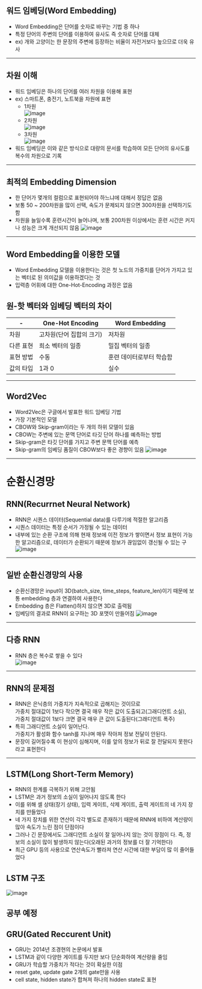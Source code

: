 ## 워드 임베딩(Word Embedding)  
- Word Embedding은 단어를 숫자로 바꾸는 기법 중 하나
- 특정 단어의 주변의 단어를 이용하여 유사도 즉 숫자로 단어를 대체
- ex) 개와 고양이는 한 문장의 주변에 등장하는 비율이 자전거보다 높으므로 더욱 유사 
--- 
## 차원 이해  
- 워드 임베딩은 하나의 단어를 여러 차원을 이용해 표현
- ex) 스마트폰, 충전기, 노트북을 차원에 표현
    - 1차원  
    ![image](https://user-images.githubusercontent.com/59672592/126854279-6f34ec72-01a0-46e1-9731-3e3c72c8724c.png)  
    - 2차원  
    ![image](https://user-images.githubusercontent.com/59672592/126854298-60f46556-38ce-4e15-bc3b-846e660e713b.png)  
    - 3차원  
    ![image](https://user-images.githubusercontent.com/59672592/126854310-3ce8b43e-50e8-430a-b77c-7fb4c1653572.png)  
- 워드 임베딩은 이와 같은 방식으로 대량의 문서를 학습하여 모든 단어의 유사도를 복수의 차원으로 기록
---
## 최적의 Embedding Dimension  
- 한 단어가 몇개의 컬럼으로 표현되어야 하느냐에 대해서 정답은 없음
- 보통 50 ~ 200차원을 많이 선택, 속도가 문제되지 않으면 300차원을 선택하기도 함
- 차원을 늘일수록 훈련시간이 늘어나며, 보통 200차원 이상에서는 훈련 시간은 커지나 성능은 크게 개선되지 않음
![image](https://user-images.githubusercontent.com/59672592/126854419-86c03510-d0db-4bc1-be6d-cc52592a4546.png)
---
## Word Embedding을 이용한 모델  
- Word Embedding 모델을 이용한다는 것은 첫 노드의 가중치를 단어가 가지고 있는 벡터로 된 의미값을 이용하겠다는 것  
- 입력층 어휘에 대한 One-Hot-Encoding 과정은 없음




## 원-핫 벡터와 임베딩 벡터의 차이  
|-|One-Hot Encoding|Word Embedding|
|------|---|---|
|차원|고차원(단어 집합의 크기)|저차원|
|다른 표현|희소 벡터의 일종|밀집 벡터의 일종|
|표현 방법|수동|훈련 데이터로부터 학습함|
|값의 타입|1과 0|실수|
---
## Word2Vec  
- Word2Vec은 구글에서 발표한 워드 임베딩 기법
- 가장 기본적인 모델
- CBOW와 Skip-gram이라는 두 개의 하위 모델이 있음
- CBOW는 주변에 있는 문맥 단어로 타깃 단어 하나를 예측하는 방법
- Skip-gram은 타깃 단어를 가지고 주변 문맥 단어를 예측
- Skip-gram의 임베딩 품질이 CBOW보다 좋은 경향이 있음
![image](https://user-images.githubusercontent.com/59672592/126854691-fd993f67-9a76-4d7f-824e-ac73822750e8.png)
---
# 순환신경망  
## RNN(Recurrnet Neural Network)  
- RNN은 시퀀스 데이터(Sequential data)를 다루기에 적절한 알고리즘
- 시퀀스 데이터는 특정 순서가 가정될 수 있는 데이터
- 내부에 있는 순환 구조에 의해 현재 정보에 이전 정보가 쌓이면서 정보 표현이 가능한 알고리즘으로, 데이터가 순환되기 때문에 정보가 끊임없이 갱신될 수 있는 구  
![image](https://user-images.githubusercontent.com/59672592/126858501-96d7b74c-f552-4e4a-8d2e-d3f9fe1231e8.png)
---
## 일반 순환신경망의 사용  
- 순환신경망은 input이 3D(batch_size, time_steps, feature_len)이기 때문에 보통 embedding 층과 연결하여 사용한다
- Embedding 층은 Flatten()하지 않으면 3D로 출력됨
- 임베딩의 결과로 RNN이 요구하는 3D 포맷이 만들어짐
![image](https://user-images.githubusercontent.com/59672592/126858508-1ccbd9d6-e1b4-4271-803a-27f319cb3837.png)  
---
## 다층 RNN  
- RNN 층은 복수로 쌓을 수 있다  
![image](https://user-images.githubusercontent.com/59672592/126858527-1a3cc0d3-7b17-4f67-8635-02976279a3de.png)  
---
## RNN의 문제점  
- RNN은 은닉층의 가중치가 지속적으로 곱해지는 것이므로  
가중치 절대값이 1보다 작으면 결국 매우 작은 값이 도출되고(그래디언트 소실),  
가중치 절대값이 1보다 크면 결국 매우 큰 값이 도출된다(그래디언트 폭주)
- 특히 그래디언트 소실이 일어난다.  
가중치가 활성화 함수 tanh를 지나며 매우 작아져 정보 전달이 안된다.
- 문장이 길어질수록 이 현상이 심해지며, 이를 앞의 정보가 뒤로 잘 전달되지 못한다라고 표현한다
---
## LSTM(Long Short-Term Memory)  
- RNN의 한계를 극복하기 위해 고안됨
- LSTM은 과거 정보의 소실이 일어나지 않도록 한다
- 이를 위해 셀 상태(장기 상태), 입력 게이트, 삭제 게이트, 출력 게이트의 네
가지 장치를 만들었다
- 네 가지 장치를 위한 연산이 각각 별도로 존재하기 때문에 RNN에 비하여
계산량이 많아 속도가 느린 점이 단점이다
- 그러나 긴 문장에서도 그래디언트 소실이 잘 일어나지 않는 것이 장점이
다. 즉, 정보의 소실이 많이 발생하지 않는다(오래된 과거의 정보를 더 잘 기억한다)
- 최근 GPU 등의 사용으로 연산속도가 빨라져 연산 시간에 대한 부담이 많
이 줄어들었다
## LSTM 구조  
![image](https://user-images.githubusercontent.com/59672592/126858788-fa4a29c5-2610-47f2-86c1-3be524567e5d.png)

**공부 예정**
---
## GRU(Gated Reccurent Unit)  
- GRU는 2014년 조경현의 논문에서 발표
- LSTM과 같이 다양한 게이트를 두지만 보다 단순화하여 계산량을 줄임
- GRU가 학습할 가중치가 적다는 것이 확실한 이점
- reset gate, update gate 2개의 gate만을 사용
- cell state, hidden state가 합쳐져 하나의 hidden state로 표현

